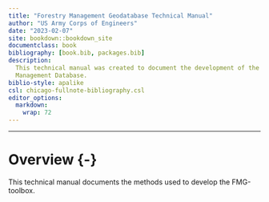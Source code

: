 ```yaml
--- 
title: "Forestry Management Geodatabase Technical Manual"
author: "US Army Corps of Engineers"
date: "2023-02-07"
site: bookdown::bookdown_site
documentclass: book
bibliography: [book.bib, packages.bib]
description: 
  This technical manual was created to document the development of the Forestry
  Management Database. 
biblio-style: apalike
csl: chicago-fullnote-bibliography.csl
editor_options: 
  markdown: 
    wrap: 72
---
```


--- 





# Overview {-}

This technical manual documents the methods used to develop the FMG-toolbox. 
